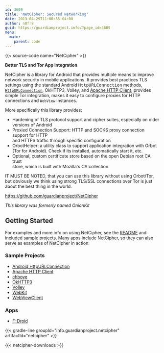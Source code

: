 ```yaml
---
id: 3609
title: 'NetCipher: Secured Networking'
date: 2013-04-29T11:00:55-04:00
author: n8fr8
guid: https://guardianproject.info/?page_id=3609
menu:
  main:
    parent: code
---
```


{{< source-code name="NetCipher" >}}

**Better TLS and Tor App Integration**

NetCipher is a library for Android that provides multiple means to
improve network security in mobile applications. It provides best
practices TLS settings using the standard Android <tt>HttpURLConnection</tt> methods, <a
href="https://developer.android.com/reference/java/net/HttpURLConnection.html"
target="_blank"><code>HttpURLConnection</code></a>, OkHTTP3, Volley, and <a
href="https://hc.apache.org/httpcomponents-client-4.3.x/index.html"
target="_blank">Apache HTTP Client</a>, provides simple Tor
integration, makes it easy to configure proxies for HTTP connections
and <code>WebView</code> instances.

More specifically this library provides:

  * Hardening of TLS protocol support and cipher suites, especially on older  
    versions of Android
  * Proxied Connection Support: HTTP and SOCKS proxy connection support for HTTP  
    and HTTPS traffic through specific configuration
  * OrbotHelper: a utility class to support application integration with Orbot  
    (Tor for Android). Check if its installed, automatically start it, etc.
  * Optional, custom certificate store based on the open Debian root CA trust  
    store, which is built with Mozilla's CA collection.

IT MUST BE NOTED, that you can use this library without using Orbot/Tor, but obviously we think using strong TLS/SSL connections over Tor is just about the best thing in the world.

<a title="onionkit" href="https://github.com/guardianproject/NetCipher" target="_blank">https://github.com/guardianproject/NetCipher</a>

_This library was formerly named OnionKit_

## Getting Started

For examples and more info on using NetCipher, see the <a
href="https://github.com/guardianproject/NetCipher#readme"
target="_blank">README</a> and included sample projects.  Many apps
include NetCipher, so they can also serve as examples of NetCipher in
action:

### Sample Projects

* [Android HttpURLConnection](https://github.com/guardianproject/NetCipher/tree/master/sample-hurl)
* [Apache HTTP Client](https://github.com/guardianproject/NetCipher/tree/master/sample-httpclient)
* [chboye](https://github.com/guardianproject/NetCipher/tree/master/sample-chboye)
* [OkHTTP3](https://github.com/guardianproject/NetCipher/tree/master/sample-okhttp3)
* [Volley](https://github.com/guardianproject/NetCipher/tree/master/sample-volley)
* [WebKit](https://github.com/guardianproject/NetCipher/tree/master/sample-webkit)
* [WebViewClient](https://github.com/guardianproject/NetCipher/tree/master/sample-webviewclient)


### Apps

* <a href="https://gitlab.com/fdroid/fdroidclient/commit/2c88703588a6192cbf3ffd7ccb8d01b65c693ed3" target="_blank">F-Droid</a>

{{< gradle-line groupId="info.guardianproject.netcipher" artifactId="netcipher" >}}

{{< netcipher-downloads >}}
